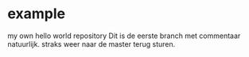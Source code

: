 # example
my own hello world repository
Dit is de eerste branch met commentaar natuurlijk.
straks weer naar de master terug sturen.
